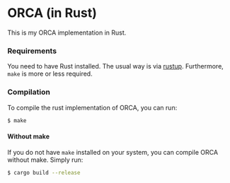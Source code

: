# ORCA (in Rust)

This is my ORCA implementation in Rust.

### Requirements

You need to have Rust installed. The usual way is via [rustup](https://rustup.rs). Furthermore, `make` is more or less required.

### Compilation

To compile the rust implementation of ORCA, you can run:

```sh
$ make
```

#### Without make

If you do not have `make` installed on your system, you can compile ORCA without make. Simply run:

```sh
$ cargo build --release
```
